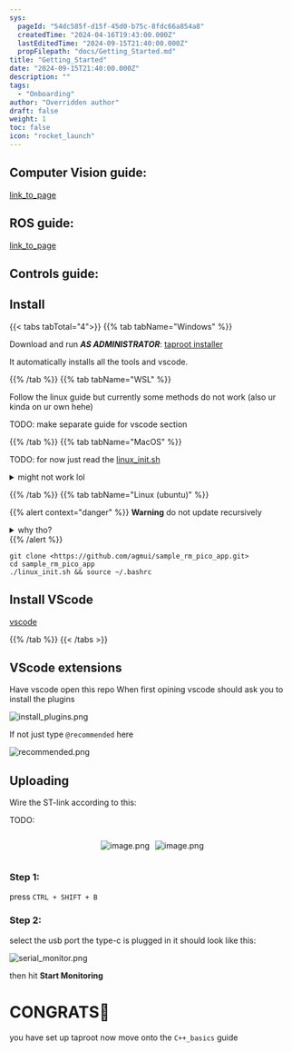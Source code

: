 ```yaml
---
sys:
  pageId: "54dc585f-d15f-45d0-b75c-8fdc66a854a8"
  createdTime: "2024-04-16T19:43:00.000Z"
  lastEditedTime: "2024-09-15T21:40:00.000Z"
  propFilepath: "docs/Getting_Started.md"
title: "Getting_Started"
date: "2024-09-15T21:40:00.000Z"
description: ""
tags:
  - "Onboarding"
author: "Overridden author"
draft: false
weight: 1
toc: false
icon: "rocket_launch"
---
```


## Computer Vision guide:

[link_to_page](86d45bc0-388b-4d26-8848-44f255f73d0e)

## ROS guide:

[link_to_page](3c76c1de-ec8f-46d6-8b0a-294005edc2d5)

## Controls guide:

## Install

{{< tabs tabTotal="4">}}
{{% tab tabName="Windows" %}}

Download and run _**AS ADMINISTRATOR**_: [taproot installer](https://github.com/Thornbots/TeachingFreshies/releases/tag/1.0)

It automatically installs all the tools and vscode.

{{% /tab %}}
{{% tab tabName="WSL" %}}

Follow the linux guide but currently some methods do not work (also ur kinda on ur own hehe)

TODO: make separate guide for vscode section

{{% /tab %}}
{{% tab tabName="MacOS" %}}

TODO: for now just read the [linux_init.sh](https://github.com/agmui/sample_rm_pico_app/blob/main/linux_init.sh)

<details>
<summary>might not work lol</summary>

`brew install libusb pkg-config`

Next install: [vscode](https://code.visualstudio.com/Download)

</details>

{{% /tab %}}
{{% tab tabName="Linux (ubuntu)" %}}

{{% alert context="danger" %}}
**Warning** do not update recursively
<details>
<summary>why tho?</summary>
There are some submodules that may go on for a while (like tinyusb) and I highly
recommend you don't need to get them.
If you want to see what submodules I update just look in `linux_init.sh`
</details>
{{% /alert %}}

```shell
git clone <https://github.com/agmui/sample_rm_pico_app.git>
cd sample_rm_pico_app
./linux_init.sh && source ~/.bashrc
```

## Install VScode

[vscode](https://code.visualstudio.com/Download)

{{% /tab %}}
{{< /tabs >}}

## VScode extensions

Have vscode open this repo
When first opining vscode should ask you to install the plugins

![install_plugins.png](https://prod-files-secure.s3.us-west-2.amazonaws.com/d518164a-d88e-44d1-a4ee-3adb3bd8bce0/89bd30f0-1825-4e77-867b-0a41ce370880/install_plugins.png?X-Amz-Algorithm=AWS4-HMAC-SHA256&X-Amz-Content-Sha256=UNSIGNED-PAYLOAD&X-Amz-Credential=ASIAZI2LB4667CQ7EEOZ%2F20250206%2Fus-west-2%2Fs3%2Faws4_request&X-Amz-Date=20250206T020822Z&X-Amz-Expires=3600&X-Amz-Security-Token=IQoJb3JpZ2luX2VjEDgaCXVzLXdlc3QtMiJHMEUCIBGgc1itgFZWKSuGDy22KAJ3ITx4cGd3nIr50HxCbMkUAiEAmSTOdZHBrk3z0Q5LNrzWE0WSTJMvyZm8PtwVI2yDGrkq%2FwMIURAAGgw2Mzc0MjMxODM4MDUiDPQ6NzYv4qsb6KeXtSrcA7TZVAYXXqUvDAlaTgWeBY12xrX%2Bj6bpD0lO5JDpzOXgk7aSd13Lya8OI2rIyyW10mzl4PrMwxlnDOVJ0z4Tf04WTuSjz5qerTBZHAwK%2FOFICRmSNkzCCX%2FQyohkm57iAEzTKcB9Qnz6K9%2F5inlRtHZyHutZAaPs5OMjkMurmeNoyyXb9r%2F2kAgoux0fXjQlgrcNM5LXpPxuvmvBJvKVPvocVaCdic%2BVWT2e%2BWbpgGKeNusWmk1V3crGeNVtqzzJZ45TtBcCu10OxcokbqC4lk5Enhxue38GtdEtM%2FTV0ztH2BkltaWiHp7p0kbZHTwIk8pJ6VxOMLgwXk7sOLC5tyub0aqOwcREvFU2nlK76S3r5bkj%2FmcHVmRHBWtmg9vvu9H5yfKm6CwD5ECwfnBAeBNqFK%2F9GD8Thikpu044sJvN6QibCMScftX%2BBjIO4xbc70%2ByetiYpSl%2FCrGyMCNBoFqsR4tCLWwRlcSCu7oby6Di%2BOb95yDDVB%2BaV3VZzwkRk%2BABtm%2BoDOxGi8Qw5%2FPBL2R6qVs8%2FRh1zthDLsHWXJ8GFnRy4OkE63ARJ0YAan5aJS0Gmvt6qU7lb%2FXLK3Uqtz5wEiMjmxHi7DZ2hjNbILe5lmrIAF3V9NAVajgxMLLsj70GOqUBfYLa1xW1toUkK6SmjeDMNryTrdmlunWNlKrvqZAtQH1wbfc4aQUulffA25D8qP1xnISgQf4wVFewCqQcjmQ7LBN9UWmljcSVVup%2FPEMUliPN7%2FXQ2kIyre77mWlr%2FFOuM%2F7jkuzVxVUZjPsWP8%2FvDHjuGVfNFMB90vSw8zD1rdbQC8Cl8QauKs9%2FQ65YV3xGYJIwkj9b2rKUuwGEetafiQxm9nDy&X-Amz-Signature=0c7daaee6dcc9272e4330795a8361f29fec611edb225f99e0e216f0c9f749896&X-Amz-SignedHeaders=host&x-id=GetObject)

If not just type `@recommended` here  

![recommended.png](https://prod-files-secure.s3.us-west-2.amazonaws.com/d518164a-d88e-44d1-a4ee-3adb3bd8bce0/61e661e9-5d85-4dfc-be0d-8d2097a5e793/recommended.png?X-Amz-Algorithm=AWS4-HMAC-SHA256&X-Amz-Content-Sha256=UNSIGNED-PAYLOAD&X-Amz-Credential=ASIAZI2LB4667CQ7EEOZ%2F20250206%2Fus-west-2%2Fs3%2Faws4_request&X-Amz-Date=20250206T020822Z&X-Amz-Expires=3600&X-Amz-Security-Token=IQoJb3JpZ2luX2VjEDgaCXVzLXdlc3QtMiJHMEUCIBGgc1itgFZWKSuGDy22KAJ3ITx4cGd3nIr50HxCbMkUAiEAmSTOdZHBrk3z0Q5LNrzWE0WSTJMvyZm8PtwVI2yDGrkq%2FwMIURAAGgw2Mzc0MjMxODM4MDUiDPQ6NzYv4qsb6KeXtSrcA7TZVAYXXqUvDAlaTgWeBY12xrX%2Bj6bpD0lO5JDpzOXgk7aSd13Lya8OI2rIyyW10mzl4PrMwxlnDOVJ0z4Tf04WTuSjz5qerTBZHAwK%2FOFICRmSNkzCCX%2FQyohkm57iAEzTKcB9Qnz6K9%2F5inlRtHZyHutZAaPs5OMjkMurmeNoyyXb9r%2F2kAgoux0fXjQlgrcNM5LXpPxuvmvBJvKVPvocVaCdic%2BVWT2e%2BWbpgGKeNusWmk1V3crGeNVtqzzJZ45TtBcCu10OxcokbqC4lk5Enhxue38GtdEtM%2FTV0ztH2BkltaWiHp7p0kbZHTwIk8pJ6VxOMLgwXk7sOLC5tyub0aqOwcREvFU2nlK76S3r5bkj%2FmcHVmRHBWtmg9vvu9H5yfKm6CwD5ECwfnBAeBNqFK%2F9GD8Thikpu044sJvN6QibCMScftX%2BBjIO4xbc70%2ByetiYpSl%2FCrGyMCNBoFqsR4tCLWwRlcSCu7oby6Di%2BOb95yDDVB%2BaV3VZzwkRk%2BABtm%2BoDOxGi8Qw5%2FPBL2R6qVs8%2FRh1zthDLsHWXJ8GFnRy4OkE63ARJ0YAan5aJS0Gmvt6qU7lb%2FXLK3Uqtz5wEiMjmxHi7DZ2hjNbILe5lmrIAF3V9NAVajgxMLLsj70GOqUBfYLa1xW1toUkK6SmjeDMNryTrdmlunWNlKrvqZAtQH1wbfc4aQUulffA25D8qP1xnISgQf4wVFewCqQcjmQ7LBN9UWmljcSVVup%2FPEMUliPN7%2FXQ2kIyre77mWlr%2FFOuM%2F7jkuzVxVUZjPsWP8%2FvDHjuGVfNFMB90vSw8zD1rdbQC8Cl8QauKs9%2FQ65YV3xGYJIwkj9b2rKUuwGEetafiQxm9nDy&X-Amz-Signature=390e7eef2312485c1a6d3c183923ea55e88be681d2329d9b774d49c32e309965&X-Amz-SignedHeaders=host&x-id=GetObject)

## Uploading

Wire the ST-link according to this:

TODO:

<div style="display: flex;flex-direction: row; column-gap:10px; max-width: 630px;justify-content: center;">
<div>

![image.png](https://prod-files-secure.s3.us-west-2.amazonaws.com/d518164a-d88e-44d1-a4ee-3adb3bd8bce0/210ecb78-1116-4d7b-b9b7-2292f66fa2c2/image.png?X-Amz-Algorithm=AWS4-HMAC-SHA256&X-Amz-Content-Sha256=UNSIGNED-PAYLOAD&X-Amz-Credential=ASIAZI2LB466SHEQWTHF%2F20250206%2Fus-west-2%2Fs3%2Faws4_request&X-Amz-Date=20250206T020824Z&X-Amz-Expires=3600&X-Amz-Security-Token=IQoJb3JpZ2luX2VjEDgaCXVzLXdlc3QtMiJIMEYCIQDHXdJ9NnNzdhBtcWM6XmI%2FTb%2FQ1nDerngsILUYODF8twIhAKZNYy8nsPoIIgEanXHRwrx7uGMQ6JH5tK1oF961YoRiKv8DCFEQABoMNjM3NDIzMTgzODA1IgwzmSpYarp7K4GRH8cq3ANtnXE9VINwCKzTxYS9Bmct2ATMetGuIgSn7CvDJnjL8VDV04yVhmwHAVlFh0ozmyInf3Jd3dDmgDHKVZaWXN40f3BuJiLxnQav76ZaDyxw2fWV0dl%2BPg%2Far7vfhjssiF50WhKm0kyLGz%2F%2F2XHXNHfCbAxqSH2qmiRlcehQbuc9czGGAREKFXk800%2BBbJOA%2FDmYsJgk6eSgXp6hWIZuuYBt79ovRdUyazWa8KE3r9WE42WQoEv%2BBUj34zqufk58pUx9ojk7r2EzMdoNKdq5RfAgg0zRedlg3QwvQa%2B6C0f3KqxxaaGGBCa%2BH1A0s03Dqz%2FxSzr6eCdEvpj26aPRfXz0UlOJNjOQIkrjuJdX3sRaMNM%2FbZLoGULksE4u8ycAs6z6Q%2BNoiH3QGeDsYPrbi67v7qxsoUdu9%2F7DKNBiI5WZXJ6Tx8jNHChyEVaXiTG3g7d0%2B5xJ4pNA2o68NG5ygIYQCaFujxKDfumxePD8RIDBMKYY65r71ShiRCPgXa5gMV4%2BYvNm2DjklfWkuGKn8WsQOF01chFT5PnyL0bkhLaV0PELEEIl3v5vV1EdE7aA0bck037ykAIe4PnpvEb0%2Fr6wyHU2IBdeKdQN5MHVsz3UpxyiUusBNP9mJwJX1DCc7Y%2B9BjqkAZgu8UxFm7T%2FfldAy9IsRR5w0RHqEssY%2BiK92FQ7sGUIZS8JZHpGlLjLPxX0Y4asZ3YbPV5pwJJeqHuxg%2Fr3ivErSYGkL4B4B4s23BdObOGvIkXvQy%2FnTR3uRCSykT8Snc7kAiQzMbIC79aQKX%2F34X%2BUY2LF0C9r2DmRgIbSGFeVwxlMiEGr%2B%2F7M8Edn2y4mmTI3LQjF%2BmVJFERcRHhhLIUkoXHl&X-Amz-Signature=8c397bf8974daf8898e32df52afb6ff9122fa92acafe25f04b25533565def5c5&X-Amz-SignedHeaders=host&x-id=GetObject)

</div>
<div>

![image.png](https://prod-files-secure.s3.us-west-2.amazonaws.com/d518164a-d88e-44d1-a4ee-3adb3bd8bce0/33a0fd0f-8ca6-4a86-8e09-26e95ded1fff/image.png?X-Amz-Algorithm=AWS4-HMAC-SHA256&X-Amz-Content-Sha256=UNSIGNED-PAYLOAD&X-Amz-Credential=ASIAZI2LB466WL4WKN46%2F20250206%2Fus-west-2%2Fs3%2Faws4_request&X-Amz-Date=20250206T020824Z&X-Amz-Expires=3600&X-Amz-Security-Token=IQoJb3JpZ2luX2VjEDgaCXVzLXdlc3QtMiJHMEUCIFyxZtVBKQtmmfst9xPsKGuTsK%2Fpx6XFDqxiKlReUqqrAiEA5fp30ARaVCn1lU%2F4aIEwXecVjhLXYj6I%2BFtUtObMks0q%2FwMIURAAGgw2Mzc0MjMxODM4MDUiDOv2tRtZTLqelpiFySrcA5WtGMm1G3HL8LFS0GwH4y8sQ9uxuycS5jDkratJYd61YQ0L3CXKx5CWFjidiIlZjB3iYgiuprqg2Aq4BrJFh%2BFcIBpE%2Fi3Ihzm1oVYuQI%2FKQQbxzzLoLChoW6tOVgbTmkWzX%2BDwihDAu6m3POujSQz%2BtxVN%2B0toLvNOSdANP1%2F7qoZyiVCsRmYBMG%2BcfjhWcK5uwLBouvMED4TWNSrwnOBZjV4NuI60JOVSq%2BEZl7axYchhsOYgYR9zIce4kZT8dcElIrnnJUqYqkfKCdoZx4yao44Dg7UKNnmnWHTuBDqvE6hXnVLsJ8PBKBNvsp7ig3LYQyxOfNrqJRSmhbjuJUeBeGYf88CrMwC3M%2BGasDZDNDIumTKtmTH4tc53ySV3vko5vLPJpwviPULUmpJrYA447yJRrtjQItaUNetF9S4kWZ7KQpxNohhTUfuGYOiX9k5TU2Mz2kjFGIYGV6AID8WXG3Fy4bcFSrGWjL9WiG88sZLvaoBdxqMRQQvpsLQ5X5NMmB4mXFUuP8qnnzKDxMgHRcVzL0vAaPFeAjsOu4kx1KF%2FTM4p2WwKN%2Bpk4oTpwlLg7AY3YLLCgnF7LvybhVSAb8O22tuiKW8hPlUOa7ah2LXD4t%2FwYXHjlUVTMO%2Fsj70GOqUBs493LYUaPNh1zPmP1paxxDPMnFJHya0PEJC%2Bc672Qsm7I96aozT1I64WUEV9YFOIaC8sxMrsj%2BEiFWY%2F25XtirEKK15Gj4pSphMtqQW%2BGL0owMqWJejA7P9w3AnacAiP1fixMVF7SZ19dtj3dog2o%2FPJLWj%2Bc4HbdKg8KbHieb7egpH9rqUNnxcIuGP1dOLSulOlBnvO2huikbMCjm2adDKKJQ0i&X-Amz-Signature=efc2dccd7f9e36f2708e1dc06b0043b89adbeb65b548b64e7a0d7700d7415af3&X-Amz-SignedHeaders=host&x-id=GetObject)

</div>
</div>

### Step 1:

press `CTRL + SHIFT + B`

### Step 2:

select the usb port the type-c is plugged in it should look like this:

![serial_monitor.png](https://prod-files-secure.s3.us-west-2.amazonaws.com/d518164a-d88e-44d1-a4ee-3adb3bd8bce0/f03f4774-05d4-4393-b6a0-d5efb6d315ab/serial_monitor.png?X-Amz-Algorithm=AWS4-HMAC-SHA256&X-Amz-Content-Sha256=UNSIGNED-PAYLOAD&X-Amz-Credential=ASIAZI2LB4667CQ7EEOZ%2F20250206%2Fus-west-2%2Fs3%2Faws4_request&X-Amz-Date=20250206T020822Z&X-Amz-Expires=3600&X-Amz-Security-Token=IQoJb3JpZ2luX2VjEDgaCXVzLXdlc3QtMiJHMEUCIBGgc1itgFZWKSuGDy22KAJ3ITx4cGd3nIr50HxCbMkUAiEAmSTOdZHBrk3z0Q5LNrzWE0WSTJMvyZm8PtwVI2yDGrkq%2FwMIURAAGgw2Mzc0MjMxODM4MDUiDPQ6NzYv4qsb6KeXtSrcA7TZVAYXXqUvDAlaTgWeBY12xrX%2Bj6bpD0lO5JDpzOXgk7aSd13Lya8OI2rIyyW10mzl4PrMwxlnDOVJ0z4Tf04WTuSjz5qerTBZHAwK%2FOFICRmSNkzCCX%2FQyohkm57iAEzTKcB9Qnz6K9%2F5inlRtHZyHutZAaPs5OMjkMurmeNoyyXb9r%2F2kAgoux0fXjQlgrcNM5LXpPxuvmvBJvKVPvocVaCdic%2BVWT2e%2BWbpgGKeNusWmk1V3crGeNVtqzzJZ45TtBcCu10OxcokbqC4lk5Enhxue38GtdEtM%2FTV0ztH2BkltaWiHp7p0kbZHTwIk8pJ6VxOMLgwXk7sOLC5tyub0aqOwcREvFU2nlK76S3r5bkj%2FmcHVmRHBWtmg9vvu9H5yfKm6CwD5ECwfnBAeBNqFK%2F9GD8Thikpu044sJvN6QibCMScftX%2BBjIO4xbc70%2ByetiYpSl%2FCrGyMCNBoFqsR4tCLWwRlcSCu7oby6Di%2BOb95yDDVB%2BaV3VZzwkRk%2BABtm%2BoDOxGi8Qw5%2FPBL2R6qVs8%2FRh1zthDLsHWXJ8GFnRy4OkE63ARJ0YAan5aJS0Gmvt6qU7lb%2FXLK3Uqtz5wEiMjmxHi7DZ2hjNbILe5lmrIAF3V9NAVajgxMLLsj70GOqUBfYLa1xW1toUkK6SmjeDMNryTrdmlunWNlKrvqZAtQH1wbfc4aQUulffA25D8qP1xnISgQf4wVFewCqQcjmQ7LBN9UWmljcSVVup%2FPEMUliPN7%2FXQ2kIyre77mWlr%2FFOuM%2F7jkuzVxVUZjPsWP8%2FvDHjuGVfNFMB90vSw8zD1rdbQC8Cl8QauKs9%2FQ65YV3xGYJIwkj9b2rKUuwGEetafiQxm9nDy&X-Amz-Signature=acdf1a063e5caeeb1af2dc08e304c3032b1f140660c107abe7c5fe93212a334a&X-Amz-SignedHeaders=host&x-id=GetObject)

then hit **Start Monitoring**

# CONGRATS🎉

you have set up taproot now move onto the `C++_basics` guide
